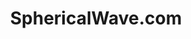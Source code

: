 ---
title: SphericalWave.com
image: /public/SphericalWaveC60.png
tags:
  - Jekyll
  - HTML
  - CSS
  - Javascript
  - Photoshop
link: /sphericalwave
---